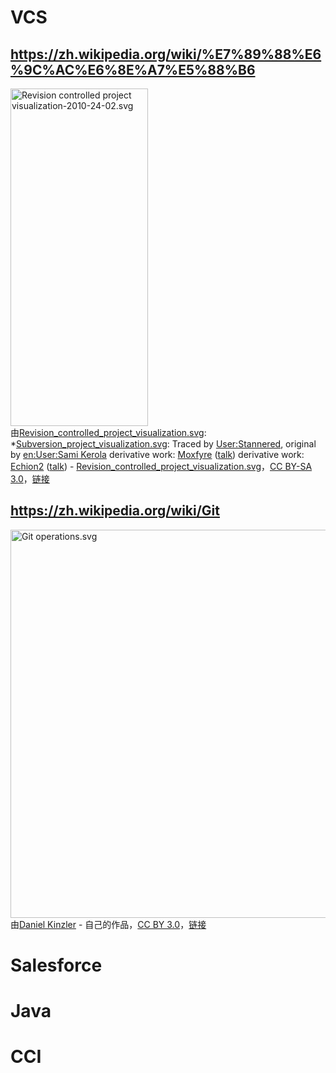 # VCS

## https://zh.wikipedia.org/wiki/%E7%89%88%E6%9C%AC%E6%8E%A7%E5%88%B6

<p><a href="https://commons.wikimedia.org/wiki/File:Revision_controlled_project_visualization-2010-24-02.svg#/media/File:Revision_controlled_project_visualization-2010-24-02.svg"><img src="https://upload.wikimedia.org/wikipedia/commons/a/af/Revision_controlled_project_visualization-2010-24-02.svg" alt="Revision controlled project visualization-2010-24-02.svg" height="540" width="220"></a><br>由<a href="//commons.wikimedia.org/wiki/File:Revision_controlled_project_visualization.svg" title="File:Revision controlled project visualization.svg">Revision_controlled_project_visualization.svg</a>: *<a href="//commons.wikimedia.org/wiki/File:Subversion_project_visualization.svg" title="File:Subversion project visualization.svg">Subversion_project_visualization.svg</a>: Traced by <a href="//commons.wikimedia.org/wiki/User:Stannered" title="User:Stannered">User:Stannered</a>, original by <a href="https://en.wikipedia.org/wiki/User:Sami_Kerola" class="extiw" title="en:User:Sami Kerola">en:User:Sami Kerola</a>
derivative work: <a href="//commons.wikimedia.org/wiki/User:Moxfyre" title="User:Moxfyre">Moxfyre</a> (<a href="//commons.wikimedia.org/wiki/User_talk:Moxfyre" title="User talk:Moxfyre"><span class="signature-talk">talk</span></a>)
derivative work: <a href="//commons.wikimedia.org/w/index.php?title=User:Echion2&amp;action=edit&amp;redlink=1" class="new" title="User:Echion2 (page does not exist)">Echion2</a> (<a href="//commons.wikimedia.org/wiki/User_talk:Echion2" title="User talk:Echion2"><span class="signature-talk">talk</span></a>) - <a href="//commons.wikimedia.org/wiki/File:Revision_controlled_project_visualization.svg" title="File:Revision controlled project visualization.svg">Revision_controlled_project_visualization.svg</a>，<a href="http://creativecommons.org/licenses/by-sa/3.0/" title="Creative Commons Attribution-Share Alike 3.0">CC BY-SA 3.0</a>，<a href="https://commons.wikimedia.org/w/index.php?curid=9562807">链接</a></p>

## https://zh.wikipedia.org/wiki/Git

<p><a href="https://commons.wikimedia.org/wiki/File:Git_operations.svg#/media/File:Git_operations.svg"><img src="https://upload.wikimedia.org/wikipedia/commons/d/d8/Git_operations.svg" alt="Git operations.svg" height="621" width="760"></a><br>由<a href="//commons.wikimedia.org/wiki/User:Duesentrieb" title="User:Duesentrieb">Daniel Kinzler</a> - <span class="int-own-work" lang="zh-cn">自己的作品</span>，<a href="https://creativecommons.org/licenses/by/3.0" title="Creative Commons Attribution 3.0">CC BY 3.0</a>，<a href="https://commons.wikimedia.org/w/index.php?curid=25223536">链接</a></p>

# Salesforce

# Java

# CCI
